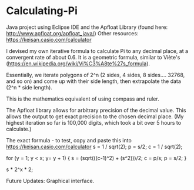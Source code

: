 # Calculating-Pi

Java project using Eclipse IDE and the Apfloat Library (found here: http://www.apfloat.org/apfloat_java/)
Other resources: https://keisan.casio.com/calculator

I devised my own iterative formula to calculate Pi to any decimal place, at a convergent rate of about 0.6. It is a geometric formula, similar to Viète's (https://en.wikipedia.org/wiki/Vi%C3%A8te%27s_formula). 

Essentially, we iterate polygons of 2^n (2 sides, 4 sides, 8 sides.... 32768, and so on) and come up with their side length, then extrapolate the data (2^n * side length).

This is the mathematics equivalent of using compass and ruler.

The Apfloat library allows for arbitrary precision of the decimal value. This allows the output to get exact precision to the chosen decimal place. (My highest iteration so far is 100,000 digits, which took a bit over 5 hours to calculate.)

The exact formula - to test, copy and paste this into https://keisan.casio.com/calculator
s = 1 / sqrt(2);
p = s/2;
c = 1 / sqrt(2);

for (y = 1; y < x; y= y + 1)
{
  s = (sqrt(((c-1)^2) + (s^2)))/2; 
  c = p/s;
  p = s/2;
}

s * 2^x * 2;

Future Updates:
  Graphical interface.
